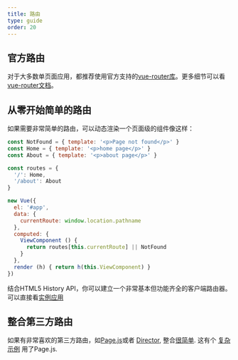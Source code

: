```yaml
---
title: 路由
type: guide
order: 20
---
```


## 官方路由

对于大多数单页面应用，都推荐使用官方支持的[vue-router库](https://github.com/vuejs/vue-router)。更多细节可以看[vue-router文档](http://vuejs.github.io/vue-router/)。

## 从零开始简单的路由

如果需要非常简单的路由，可以动态渲染一个页面级的组件像这样：

``` js
const NotFound = { template: '<p>Page not found</p>' }
const Home = { template: '<p>home page</p>' }
const About = { template: '<p>about page</p>' }

const routes = {
  '/': Home,
  '/about': About
}

new Vue({
  el: '#app',
  data: {
    currentRoute: window.location.pathname
  },
  computed: {
    ViewComponent () {
      return routes[this.currentRoute] || NotFound
    }
  },
  render (h) { return h(this.ViewComponent) }
})
```
结合HTML5 History API，你可以建立一个非常基本但功能齐全的客户端路由器。可以直接看[实例应用](https://github.com/chrisvfritz/vue-2.0-simple-routing-example)

## 整合第三方路由

如果有非常喜欢的第三方路由，如[Page.js](https://github.com/visionmedia/page.js)或者 [Director](https://github.com/flatiron/director), 整合[很简单](https://github.com/chrisvfritz/vue-2.0-simple-routing-example/compare/master...pagejs). 这有个 [复杂示例](https://github.com/chrisvfritz/vue-2.0-simple-routing-example/tree/pagejs) 用了Page.js.
